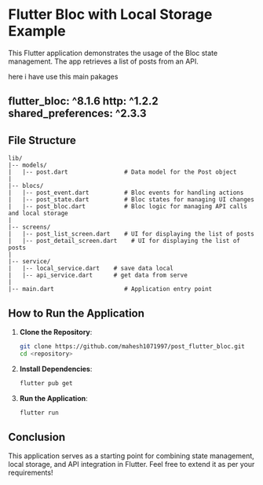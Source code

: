 # Flutter Bloc with Local Storage Example

This Flutter application demonstrates the usage of the Bloc state management. The app retrieves a list of posts from an API.

here i have use this main pakages

flutter_bloc: ^8.1.6
http: ^1.2.2
shared_preferences: ^2.3.3
---

## File Structure

```plaintext
lib/
|-- models/
|   |-- post.dart                # Data model for the Post object
|
|-- blocs/
|   |-- post_event.dart          # Bloc events for handling actions
|   |-- post_state.dart          # Bloc states for managing UI changes
|   |-- post_bloc.dart           # Bloc logic for managing API calls and local storage
|
|-- screens/
|   |-- post_list_screen.dart    # UI for displaying the list of posts
|   |-- post_detail_screen.dart    # UI for displaying the list of posts
|
|-- service/
|   |-- local_service.dart    # save data local 
|   |-- api_service.dart      # get data from serve
|
|-- main.dart                    # Application entry point
```


## How to Run the Application

1. **Clone the Repository**:
   ```bash
   git clone https://github.com/mahesh1071997/post_flutter_bloc.git
   cd <repository>
   ```

2. **Install Dependencies**:
   ```bash
   flutter pub get
   ```

3. **Run the Application**:
   ```bash
   flutter run
   ```

## Conclusion
This application serves as a starting point for combining state management, local storage, and API integration in Flutter. Feel free to extend it as per your requirements!
